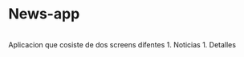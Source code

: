 <h1>News-app</h1>
<br>
Aplicacion que cosiste de dos screens difentes
1. Noticias
1. Detalles
<br>


<h2></h2>
